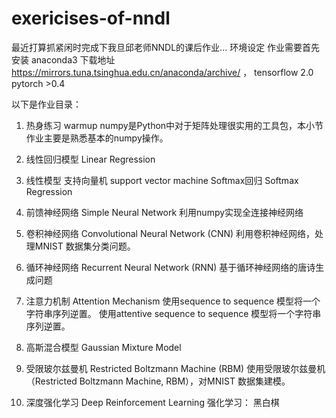 # exericises-of-nndl
最近打算抓紧闲时完成下我旦邱老师NNDL的课后作业...
环境设定
作业需要首先安装 anaconda3 下载地址 https://mirrors.tuna.tsinghua.edu.cn/anaconda/archive/ ， tensorflow 2.0 pytorch >0.4

以下是作业目录：

1. 热身练习 warmup
numpy是Python中对于矩阵处理很实用的工具包，本小节作业主要是熟悉基本的numpy操作。

2. 线性回归模型 Linear Regression
3. 线性模型
支持向量机 support vector machine
Softmax回归 Softmax Regression
4. 前馈神经网络 Simple Neural Network
利用numpy实现全连接神经网络

5. 卷积神经网络 Convolutional Neural Network (CNN)
利用卷积神经网络，处理MNIST 数据集分类问题。

6. 循环神经网络 Recurrent Neural Network (RNN)
基于循环神经网络的唐诗生成问题

7. 注意力机制 Attention Mechanism
使用sequence to sequence 模型将一个字符串序列逆置。
使用attentive sequence to sequence 模型将一个字符串序列逆置。
11. 高斯混合模型 Gaussian Mixture Model
12. 受限玻尔兹曼机 Restricted Boltzmann Machine (RBM)
使用受限玻尔兹曼机（Restricted Boltzmann Machine, RBM），对MNIST 数据集建模。

14. 深度强化学习 Deep Reinforcement Learning
强化学习： 黑白棋
